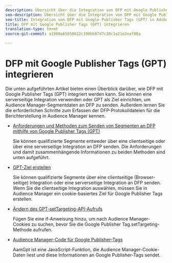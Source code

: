 ```yaml
---
description: Übersicht über die Integration von DFP mit Google Publisher Tags (GPT).
seo-description: Übersicht über die Integration von DFP mit Google Publisher Tags (GPT) in Adobe Audience Manager (AAM).
seo-title: Integration von DFP mit Google Publisher Tags (GPT) in Adobe Audience Manager (AAM)
title: DFP mit Google Publisher Tags (GPT) integrieren
translation-type: tm+mt
source-git-commit: a1960a65058622c198bb07d7c20c1e21e2eaf00a

---
```



# DFP mit Google Publisher Tags (GPT) integrieren

Die unten aufgeführten Artikel bieten einen Überblick darüber, wie DFP mit Google Publisher Tags (GPT) integriert werden kann. Sie können eine serverseitige Integration verwenden oder GPT als Ziel einrichten, um Audience Manager-Segmentdaten an DFP zu senden. Außerdem lernen Sie die erforderlichen Schritte zum Erfassen der DFP-Protokolldateien für die Berichterstellung in Audience Manager kennen.

* [Anforderungen und Methoden zum Senden von Segmenten an DFP mithilfe von Google Publisher Tags (GPT)](/help/using/integration/gpt-aam-destination/gpt-aam-requirements.md)

   Sie können qualifizierte Segmente entweder über eine clientseitige oder über eine serverseitige Integration an DFP senden. Die Anforderungen und damit zusammenhängende Informationen zu beiden Methoden sind unten aufgeführt.

* [GPT-Ziel erstellen](/help/using/integration/gpt-aam-destination/gpt-aam-create-destination.md)

   Sie können qualifizierte Segmente über eine clientseitige (Browser-seitige) Integration oder eine serverseitige Integration an DFP senden. Wenn Sie die clientseitige Integration auswählen, müssen Sie in Audience Manager ein cookie-basiertes Ziel für Google Publisher Tags erstellen.

* [Ändern des GPT-setTargeting-API-Aufrufs](/help/using/integration/gpt-aam-destination/gpt-aam-modify-api.md)

   Fügen Sie eine if-Anweisung hinzu, um nach Audience Manager-Cookies zu suchen, bevor Sie die Google Publisher Tag.setTargeting-Methode aufrufen.

* [Audience Manager-Code für Google Publisher-Tags](/help/using/integration/gpt-aam-destination/gpt-aam-aamgpt-code.md)

   AamGpt ist eine JavaScript-Funktion, die Audience Manager-Cookie-Daten liest und diese Informationen an Google Publisher-Tags sendet.
